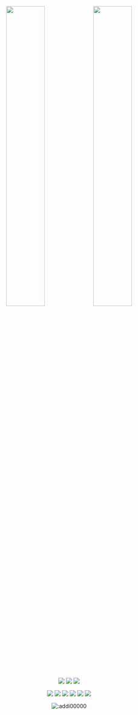 <p align=center>
  <a href="https://discord.com/users/573086481162305556"><img src="https://lanyard-profile-readme.vercel.app/api/1072675217270378666" width=45%></a>
   <a href="https://discord.gg/z4w7dPCyw5"><img src="https://lanyard-profile-readme.vercel.app/api/1072675217270378666" width=45%></a>
</p>

<p align="center">
  <a href="https://github.com/Janeqaxyz"><img src="https://img.shields.io/github/followers/addi00000?style=for-the-badge"></img></a>
  <a href="https://github.com/Janeqaxyz"><img src="https://img.shields.io/github/stars/addi00000?style=for-the-badge"></img></a>
  <a href="https://solarx.site"><img src="https://img.shields.io/website?down_message=addidix.xyz%20is%20down%21&style=for-the-badge&up_message=addidix.xyz%20is%20up%21&url=https%3A%2F%2Fwww.addidix.xyz"></img></a>
</p>

<p align="center">
  <a href="https://github.com/Janeqaxyz"><img src="https://img.shields.io/badge/python-3670A0?style=for-the-badge&logo=python&logoColor=ffdd54"></a>
  <a href="https://github.com/Janeqaxyz"><img src="https://img.shields.io/badge/Go-00ADD8?style=for-the-badge&logo=go&logoColor=white"></a>
  <a href="https://github.com/Janeqaxyz"><img src="https://img.shields.io/badge/SvelteKit-FF3E00?style=for-the-badge&logo=Svelte&logoColor=white"></a>
  <a href="https://github.com/Janeqaxyz"><img src="https://img.shields.io/badge/Sass-CC6699?style=for-the-badge&logo=sass&logoColor=white"></a>
  <a href="https://github.com/Janeqaxyz"><img src="https://img.shields.io/badge/javascript-%23323330.svg?style=for-the-badge&logo=javascript&logoColor=%23F7DF1E"></a>
  <a href="https://github.com/Janeqaxyz"><img src="https://img.shields.io/badge/typescript-%23007ACC.svg?style=for-the-badge&logo=typescript&logoColor=white"></a>
</p>

<p align="center"><img src="https://count.getloli.com/get/@:addi00000" alt=":addi00000" /></p>
